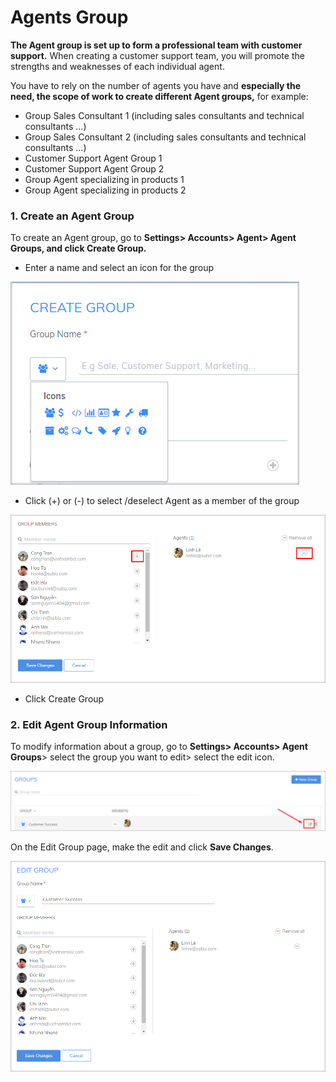 # Agents Group

**The Agent group is set up to form a professional team with customer support.** When creating a customer support team, you will promote the strengths and weaknesses of each individual agent.

You have to rely on the number of agents you have and **especially the need, the scope of work to create different Agent groups,** for example:

* Group Sales Consultant 1 \(including sales consultants and technical consultants ...\)
* Group Sales Consultant 2 \(including sales consultants and technical consultants ...\)
* Customer Support Agent Group 1
* Customer Support Agent Group 2
* Group Agent specializing in products 1
* Group Agent specializing in products 2

### 1. Create an Agent Group

To create an Agent group, go to **Settings&gt; Accounts&gt; Agent&gt; Agent Groups, and click Create Group.**

* Enter a name and select an icon for the group

![Enter a name and select an icon for the group](../../../.gitbook/assets/6%20%281%29.png)

* Click \(+\) or \(-\) to select /deselect Agent as a member of the group

![Add or Remove team members](../../../.gitbook/assets/7.png)

* Click Create Group

### 2. Edit Agent Group Information

To modify information about a group, go to **Settings&gt; Accounts&gt; Agent Groups**&gt; select the group you want to edit&gt; select the edit icon.

![Edit Agent Group Information](../../../.gitbook/assets/8.png)

On the Edit Group page, make the edit and click **Save Changes**.

![Add or Remove team members](../../../.gitbook/assets/9%20%281%29.png)





























